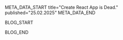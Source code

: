 META_DATA_START
title="Create React App is Dead."
published="25.02.2025"
META_DATA_END

BLOG_START

BLOG_END
